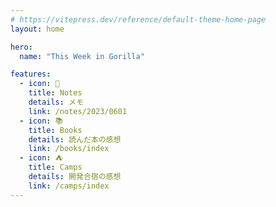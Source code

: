 ```yaml
---
# https://vitepress.dev/reference/default-theme-home-page
layout: home

hero:
  name: "This Week in Gorilla"

features:
  - icon: 📔
    title: Notes
    details: メモ
    link: /notes/2023/0601
  - icon: 📚
    title: Books
    details: 読んだ本の感想
    link: /books/index
  - icon: ⛺
    title: Camps
    details: 開発合宿の感想
    link: /camps/index
---
```

